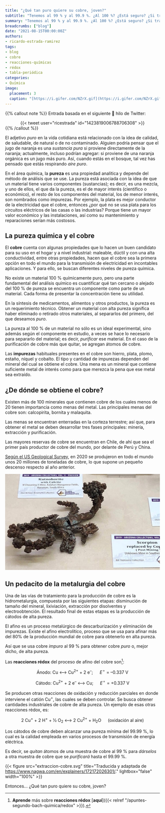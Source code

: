 ```yaml
---
title: "¿Qué tan puro quiere su cobre, joven?"
subtitle: "Tenemos al 99 % y al 99.9 %. ¿Al 100 %? ¿Está seguro? ¿Si trae para pagar? Va a tardar un poquito"
summary: "Tenemos al 99 % y al 99.9 %. ¿Al 100 %? ¿Está seguro? ¿Si trae para pagar? Va a tardar un poquito."
breadcrumbs: ["blog"]
date: "2021-08-15T00:00:00Z"
authors:
- ricardo-estrada-ramirez
tags:
- blog
- cobre
- reacciones-químicas
- rédox
- tabla-periódica
categories:
- Química
image:
  placement: 3
  caption: "[https://i.gifer.com/NZrX.gif](https://i.gifer.com/NZrX.gif)"
---
```


{{% callout note %}}
Entrada basada en el siguiente 🧵 hilo de Twitter:
<div align="center">
{{< tweet user="ricestrada" id="1423819006788706308" >}}
</div>
{{% /callout %}}

El adjetivo *puro* en la vida cotidiana está relacionado con la idea de calidad, de saludable, de natural o de no contaminado. Alguien podría pensar que el jugo de naranja es una *sustancia pura* si proviene directamente de la naranja; actualmente, incluso podrían agregar: si proviene de una naranja orgánica es un jugo más puro. Así, cuando estás en el bosque, tal vez has pensado que estás respirando *aire puro*.

En el área química, la **pureza** es una propiedad analítica y depende del método de análisis que se use. La pureza está asociada con la idea de que un material tiene varios componentes (sustancias); es decir, es una mezcla, y uno de ellos, el que da la pureza, es el de mayor interés (científico o económico), el resto de los componentes del material, los de menor interés, son nombrados como impurezas. Por ejemplo, la plata es mejor conductor de la electricidad que el cobre, entonces ¿por qué no se usa plata para los circuitos eléctricos de las casas o las industrias? Porque tiene un mayor valor económico y las instalaciones, así como su mantenimiento y reparaciones serían más costosos.

## La pureza química y el cobre

El **cobre** cuenta con algunas propiedades que lo hacen un buen candidato para su uso en el hogar y a nivel industrial: maleable, dúctil y con una alta conductividad, entre otras propiedades, hacen que el cobre sea la primera opción en todo el mundo para la transmisión de electricidad en incontables aplicaciones. Y para ello, se buscan diferentes niveles de pureza química.

No existe un material 100 % químicamente puro, pero una parte fundamental del análisis químico es cuantificar qué tan cercano o alejado del 100 % de pureza se encuentra un componente como parte de un material. Cada forma de presentar la concentración tiene su utilidad.

En la síntesis de medicamentos, alimentos y otros productos, la pureza es un requerimiento técnico. Obtener un material con alta pureza significa haber eliminado o retirado otros materiales, al separarlos del primero, del que deseamos *puro*.

La pureza al 100 % de un material no sólo es un ideal experimental, sino además según el componente en estudio, a veces se hace lo necesario para separarlo del material; es decir, *purificar* ese material. En el caso de la purificación de cobre más que quitar, se agregan átomos de cobre.

Las **impurezas** habituales presentes en el cobre son hierro, plata, plomo, estaño, níquel y cobalto. El tipo y cantidad de impurezas dependen del mineral del cual se obtiene el cobre. Una mena es un mineral que contiene suficiente metal de interés como para que merezca la pena que ese metal sea extraído.

## ¿De dónde se obtiene el cobre?

Existen más de 100 minerales que contienen cobre de los cuales menos de 20 tienen importancia como menas del metal. Las principales menas del cobre son: calcopirita, bornita y malaquita.

Las menas se encuentran enterradas en la corteza terrestre; así que, para obtener el metal se deben desarrollar tres fases principales: minería, extracción y purificación.

Las mayores reservas de cobre se encuentran en Chile, de ahí que sea el primer país productor de cobre del mundo, por delante de Perú y China.

[Según el US Geological Survey](https://pubs.usgs.gov/periodicals/mcs2021/mcs2021.pdf), en 2020 se produjeron en todo el mundo unos 20 millones de toneladas de cobre, lo que supone un pequeño descenso respecto al año anterior.

![escorpion](escorpion.jpg "Escorpión sustituido por cobre. Foto: T. Crowder Collection. https://twitter.com/GeologyTime/status/1425108424098865152/photo/1")

## Un pedacito de la metalurgia del cobre

Una de las vías de tratamiento para la producción de cobre es la hidrometalurgia, compuesta por las siguientes etapas: disminución de tamaño del mineral, lixiviación, extracción por disolventes y electroobtención. El resultado final de estas etapas es la producción de cátodos de alta pureza.

El afino es un proceso metalúrgico de descarburización y eliminación de impurezas. Existe el afino electrolítico, proceso que se usa para afinar más del 80% de la producción mundial de cobre para obtenerlo en alta pureza.

Así que se usa cobre *impuro* al 99 % para obtener cobre *puro* o, mejor dicho, de alta pureza.

Las **reacciones rédox** del proceso de afino del cobre son[^1]:

[^1]: **Aprende** más sobre **reacciones rédox** [**aquí**]({{< relref "/apuntes-segundo-bach-quimica/redox" >}}).

<div align="center" style="margin-bottom: 1rem">
Ánodo: Cu ⟷ Cu<sup>2+</sup> + 2 e<sup>–</sup>; &emsp; <em>E</em><sup>&#x26AC;</sup> = –0.337 V
</div>
<div align="center" style="margin-bottom: 1rem">
Cátodo: Cu<sup>2+</sup> + 2 e<sup>–</sup> ⟷ Cu; &emsp; <em>E</em><sup>&#x26AC;</sup> = +0.337 V
</div>

Se producen otras reacciones de oxidación y reducción parciales en donde interviene el catión Cu<sup>+</sup>, las cuales se deben controlar. Se busca obtener cantidades industriales de cobre de alta pureza. Un ejemplo de esas otras reacciones rédox, es:

<div align="center" style="margin-bottom: 1rem">
2 Cu<sup>+</sup> + 2 H<sup>+</sup> + ½ O<sub>2</sub> ⟷ 2 Cu<sup>2+</sup> + H<sub>2</sub>O &emsp; (oxidación al aire)
</div>

Los cátodos de cobre deben alcanzar una pureza mínima del 99.99 %, lo cual es la calidad empleada en varios procesos de transmisión de energía eléctrica.

Es decir, se *quitan* átomos de una muestra de cobre al 99 % para *dárselos* a otra muestra de cobre que se *purificará* hasta el 99.99 %.

{{< figure src="extraccion-cobre.svg" title="Traducida y adaptada de https://www.nagwa.com/en/explainers/172172026301/." lightbox="false" width="100%" >}}

Entonces... ¿Qué tan puro quiere su cobre, joven?